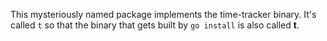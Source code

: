 This mysteriously named package implements the time-tracker binary. It's called
`t` so that the binary that gets built by `go install` is also called **t**.
